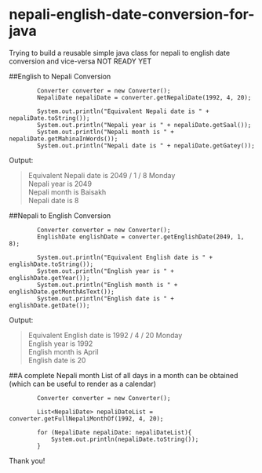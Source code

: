# nepali-english-date-conversion-for-java
Trying to build a reusable simple java class for nepali to english date conversion and vice-versa
NOT READY YET


##English to Nepali Conversion

```
        Converter converter = new Converter();
        NepaliDate nepaliDate = converter.getNepaliDate(1992, 4, 20);
        
        System.out.println("Equivalent Nepali date is " + nepaliDate.toString());
        System.out.println("Nepali year is " + nepaliDate.getSaal());
        System.out.println("Nepali month is " + nepaliDate.getMahinaInWords());
        System.out.println("Nepali date is " + nepaliDate.getGatey());
```
Output: 
>Equivalent Nepali date is 2049 / 1 / 8 Monday <br>
Nepali year is 2049 <br>
>Nepali month is Baisakh <br>
>Nepali date is 8 <br>

##Nepali to English Conversion
```
        Converter converter = new Converter();
        EnglishDate englishDate = converter.getEnglishDate(2049, 1, 8);

        System.out.println("Equivalent English date is " + englishDate.toString());
        System.out.println("English year is " + englishDate.getYear());
        System.out.println("English month is " + englishDate.getMonthAsText());
        System.out.println("English date is " + englishDate.getDate());
```
Output:
>Equivalent English date is 1992 / 4 / 20 Monday<br>
>English year is 1992<br>
>English month is April<br>
>English date is 20<br>


##A complete Nepali month
List of all days in a month can be obtained (which can be useful to render as a calendar)

```
        Converter converter = new Converter();

        List<NepaliDate> nepaliDateList = converter.getFullNepaliMonthOf(1992, 4, 20);

        for (NepaliDate nepaliDate: nepaliDateList){
            System.out.println(nepaliDate.toString());
        }
```

Thank you!
